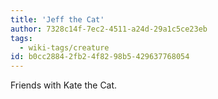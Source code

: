 ```yaml
---
title: 'Jeff the Cat'
author: 7328c14f-7ec2-4511-a24d-29a1c5ce23eb
tags:
  - wiki-tags/creature
id: b0cc2884-2fb2-4f82-98b5-429637768054
---
```

Friends with Kate the Cat.